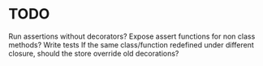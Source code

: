 # TODO

Run assertions without decorators?
Expose assert functions for non class methods?
Write tests
If the same class/function redefined under different closure, should the store override old decorations?
